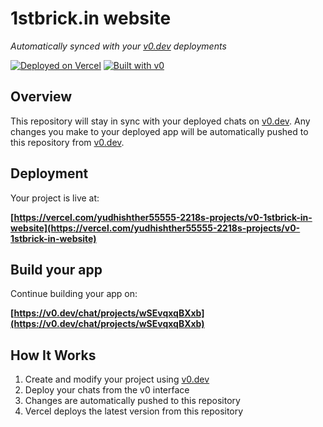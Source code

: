 # 1stbrick.in website

*Automatically synced with your [v0.dev](https://v0.dev) deployments*

[![Deployed on Vercel](https://img.shields.io/badge/Deployed%20on-Vercel-black?style=for-the-badge&logo=vercel)](https://vercel.com/yudhishther55555-2218s-projects/v0-1stbrick-in-website)
[![Built with v0](https://img.shields.io/badge/Built%20with-v0.dev-black?style=for-the-badge)](https://v0.dev/chat/projects/wSEvqxqBXxb)

## Overview

This repository will stay in sync with your deployed chats on [v0.dev](https://v0.dev).
Any changes you make to your deployed app will be automatically pushed to this repository from [v0.dev](https://v0.dev).

## Deployment

Your project is live at:

**[https://vercel.com/yudhishther55555-2218s-projects/v0-1stbrick-in-website](https://vercel.com/yudhishther55555-2218s-projects/v0-1stbrick-in-website)**

## Build your app

Continue building your app on:

**[https://v0.dev/chat/projects/wSEvqxqBXxb](https://v0.dev/chat/projects/wSEvqxqBXxb)**

## How It Works

1. Create and modify your project using [v0.dev](https://v0.dev)
2. Deploy your chats from the v0 interface
3. Changes are automatically pushed to this repository
4. Vercel deploys the latest version from this repository